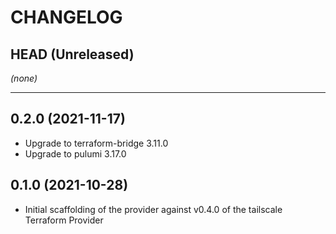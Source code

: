 CHANGELOG
=========

## HEAD (Unreleased)
_(none)_

---

## 0.2.0 (2021-11-17)
* Upgrade to terraform-bridge 3.11.0
* Upgrade to pulumi 3.17.0

## 0.1.0 (2021-10-28)
* Initial scaffolding of the provider against v0.4.0 of the tailscale Terraform Provider
